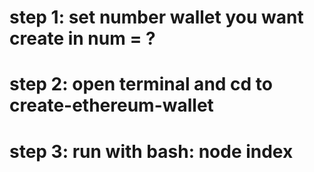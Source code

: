 # step 1: set number wallet you want create in num = ?

# step 2: open terminal and cd to create-ethereum-wallet

# step 3: run with bash: node index